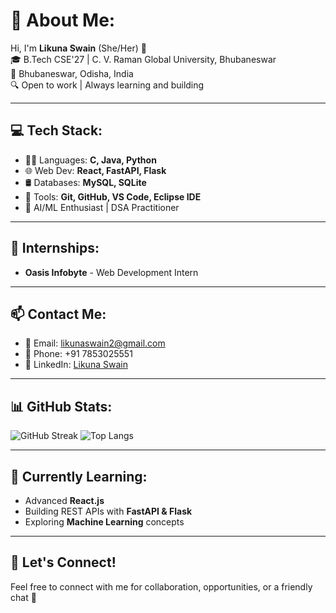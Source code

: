 # 💫 About Me:
Hi, I'm **Likuna Swain** (She/Her) 👋  
🎓 B.Tech CSE'27 | C. V. Raman Global University, Bhubaneswar  
📍 Bhubaneswar, Odisha, India  
🔍 Open to work | Always learning and building

---

## 💻 Tech Stack:
- 👩‍💻 Languages: **C, Java, Python**
- 🌐 Web Dev: **React, FastAPI, Flask**
- 🛢️ Databases: **MySQL, SQLite**
- 📂 Tools: **Git, GitHub, VS Code, Eclipse IDE**
- 🤖 AI/ML Enthusiast | DSA Practitioner

---

## 🏢 Internships:
- **Oasis Infobyte** - Web Development Intern

---

## 📫 Contact Me:
- 📧 Email: [likunaswain2@gmail.com](mailto:likunaswain2@gmail.com)
- 📱 Phone: +91 7853025551
- 🔗 LinkedIn: [Likuna Swain](https://www.linkedin.com/in/likuna-swain-b25208346/) 

---

## 📊 GitHub Stats:
![GitHub Streak](https://streak-stats.demolab.com?user=LikunaSwain&theme=soft-night&hide_border=true)
![Top Langs](https://github-readme-stats.vercel.app/api/top-langs/?username=Likuna06&layout=compact&theme=soft-night&hide_border=true)

---

## 🌱 Currently Learning:
- Advanced **React.js**
- Building REST APIs with **FastAPI & Flask**
- Exploring **Machine Learning** concepts

---

## 🤝 Let's Connect!
Feel free to connect with me for collaboration, opportunities, or a friendly chat 💬
